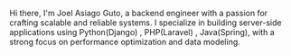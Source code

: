 Hi there, I'm Joel Asiago Guto, a backend engineer with a passion for crafting scalable and reliable systems. I specialize in building server-side applications using Python(Django) , PHP(Laravel) , Java(Spring), with a strong focus on performance optimization and data modeling.
